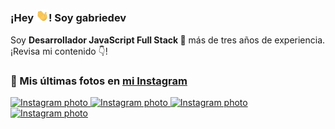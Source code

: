 <h3>¡Hey <img src="https://raw.githubusercontent.com/ABSphreak/ABSphreak/master/gifs/Hi.gif" width="20px" decondig="async">! Soy gabriedev</h3>

<p>Soy <strong>Desarrollador JavaScript Full Stack 🚀</strong> más de tres años de experiencia.<br />¡Revisa mi contenido 👇!</p>

### 📸 Mis últimas fotos en [mi Instagram](https://instagram.com/gabrie.dev)


<a href='https://instagram.com/p/C1UpuSGLQiG' target='_blank'>
  <img width='20%' src='https://instagram.fcvt1-1.fna.fbcdn.net/v/t51.2885-15/412513918_1325803934584302_4400498733289087214_n.jpg?stp=dst-jpg_e15&_nc_ht=instagram.fcvt1-1.fna.fbcdn.net&_nc_cat=106&_nc_ohc=NCE2Q-ZR76QAX-bFz01&edm=APU89FABAAAA&ccb=7-5&oh=00_AfADf_BJTVCnFaGu1E5kefJ0JU7g30_2fJEeo6jHNm_hgw&oe=65DAFA00&_nc_sid=bc0c2c' alt='Instagram photo' />
</a>
<a href='https://instagram.com/p/CzMY3lzxgmx' target='_blank'>
  <img width='20%' src='https://instagram.fcvt1-1.fna.fbcdn.net/v/t51.2885-15/398916226_819142863293745_2426123683154743297_n.webp?stp=dst-jpg_e35&_nc_ht=instagram.fcvt1-1.fna.fbcdn.net&_nc_cat=109&_nc_ohc=jUb1VJfWu8wAX80oVfl&edm=APU89FABAAAA&ccb=7-5&oh=00_AfDazYojVn9tFEjpnCuO5B3tNX0hqA-Ibsp7R8fGnGlMZg&oe=65D98EE9&_nc_sid=bc0c2c' alt='Instagram photo' />
</a>
<a href='https://instagram.com/p/CygbQv4uqxM' target='_blank'>
  <img width='20%' src='https://instagram.fcvt1-1.fna.fbcdn.net/v/t51.2885-15/391525959_236593062741789_5868561716480810596_n.webp?stp=dst-jpg_e35&_nc_ht=instagram.fcvt1-1.fna.fbcdn.net&_nc_cat=109&_nc_ohc=MKfIQv1UYrcAX97DiIq&edm=APU89FABAAAA&ccb=7-5&oh=00_AfC756tqMoUpXaxeTm-8dljjJeaoLf1F8NE1UL8qXRBw8g&oe=65D99BA5&_nc_sid=bc0c2c' alt='Instagram photo' />
</a>
<a href='https://instagram.com/p/CxTmOF6vN8M' target='_blank'>
  <img width='20%' src='https://instagram.fcvt1-1.fna.fbcdn.net/v/t51.2885-15/378565944_323878180141713_8920720304536029091_n.jpg?stp=dst-jpg_e15&_nc_ht=instagram.fcvt1-1.fna.fbcdn.net&_nc_cat=109&_nc_ohc=JUnLkqOInfkAX9mddtB&edm=APU89FABAAAA&ccb=7-5&oh=00_AfABRBbozO12H0rKNQJQA8DY75PRrpoYyEtG9-3qPXrRYg&oe=65DA8818&_nc_sid=bc0c2c' alt='Instagram photo' />
</a>
